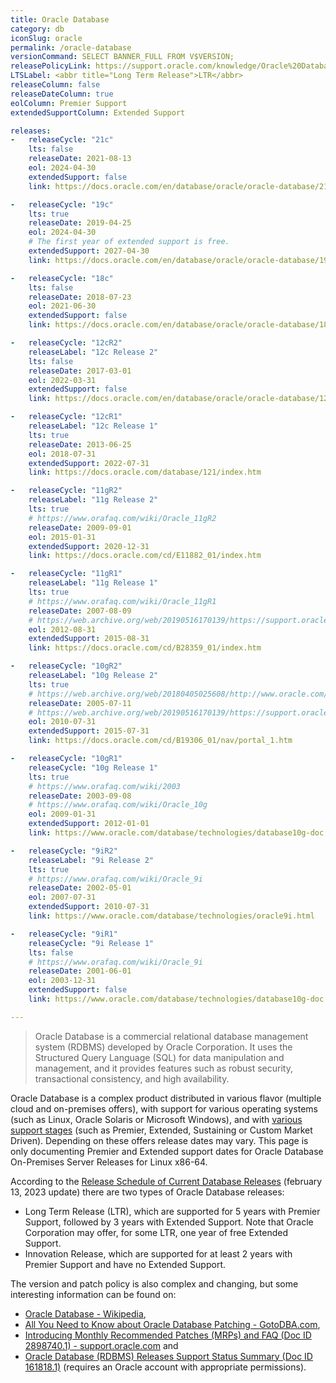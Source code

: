 ```yaml
---
title: Oracle Database
category: db
iconSlug: oracle
permalink: /oracle-database
versionCommand: SELECT BANNER_FULL FROM V$VERSION;
releasePolicyLink: https://support.oracle.com/knowledge/Oracle%20Database%20Products/742060_1.html
LTSLabel: <abbr title="Long Term Release">LTR</abbr>
releaseColumn: false
releaseDateColumn: true
eolColumn: Premier Support
extendedSupportColumn: Extended Support

releases:
-   releaseCycle: "21c"
    lts: false
    releaseDate: 2021-08-13
    eol: 2024-04-30
    extendedSupport: false
    link: https://docs.oracle.com/en/database/oracle/oracle-database/21/whats-new.html

-   releaseCycle: "19c"
    lts: true
    releaseDate: 2019-04-25
    eol: 2024-04-30
    # The first year of extended support is free.
    extendedSupport: 2027-04-30
    link: https://docs.oracle.com/en/database/oracle/oracle-database/19/whats-new.html

-   releaseCycle: "18c"
    lts: false
    releaseDate: 2018-07-23
    eol: 2021-06-30
    extendedSupport: false
    link: https://docs.oracle.com/en/database/oracle/oracle-database/18/whats-new.html

-   releaseCycle: "12cR2"
    releaseLabel: "12c Release 2"
    lts: false
    releaseDate: 2017-03-01
    eol: 2022-03-31
    extendedSupport: false
    link: https://docs.oracle.com/en/database/oracle/oracle-database/12.2/whats-new.html

-   releaseCycle: "12cR1"
    releaseLabel: "12c Release 1"
    lts: true
    releaseDate: 2013-06-25
    eol: 2018-07-31
    extendedSupport: 2022-07-31
    link: https://docs.oracle.com/database/121/index.htm

-   releaseCycle: "11gR2"
    releaseLabel: "11g Release 2"
    lts: true
    # https://www.orafaq.com/wiki/Oracle_11gR2
    releaseDate: 2009-09-01
    eol: 2015-01-31
    extendedSupport: 2020-12-31
    link: https://docs.oracle.com/cd/E11882_01/index.htm

-   releaseCycle: "11gR1"
    releaseLabel: "11g Release 1"
    lts: true
    # https://www.orafaq.com/wiki/Oracle_11gR1
    releaseDate: 2007-08-09
    # https://web.archive.org/web/20190516170139/https://support.oracle.com/knowledge/Oracle%20Database%20Products/742060_1.html#foot1
    eol: 2012-08-31
    extendedSupport: 2015-08-31
    link: https://docs.oracle.com/cd/B28359_01/index.htm

-   releaseCycle: "10gR2"
    releaseLabel: "10g Release 2"
    lts: true
    # https://web.archive.org/web/20180405025608/http://www.oracle.com/us/corporate/press/017324_EN
    releaseDate: 2005-07-11
    # https://web.archive.org/web/20190516170139/https://support.oracle.com/knowledge/Oracle%20Database%20Products/742060_1.html
    eol: 2010-07-31
    extendedSupport: 2015-07-31
    link: https://docs.oracle.com/cd/B19306_01/nav/portal_1.htm

-   releaseCycle: "10gR1"
    releaseCycle: "10g Release 1"
    lts: true
    # https://www.orafaq.com/wiki/2003
    releaseDate: 2003-09-08
    # https://www.orafaq.com/wiki/Oracle_10g
    eol: 2009-01-31
    extendedSupport: 2012-01-01
    link: https://www.oracle.com/database/technologies/database10g-doc.html

-   releaseCycle: "9iR2"
    releaseLabel: "9i Release 2"
    lts: true
    # https://www.orafaq.com/wiki/Oracle_9i
    releaseDate: 2002-05-01
    eol: 2007-07-31
    extendedSupport: 2010-07-31
    link: https://www.oracle.com/database/technologies/oracle9i.html

-   releaseCycle: "9iR1"
    releaseCycle: "9i Release 1"
    lts: false
    # https://www.orafaq.com/wiki/Oracle_9i
    releaseDate: 2001-06-01
    eol: 2003-12-31
    extendedSupport: false
    link: https://www.oracle.com/database/technologies/database10g-doc.html

---
```


> Oracle Database is a commercial relational database management system (RDBMS) developed by Oracle
> Corporation. It uses the Structured Query Language (SQL) for data manipulation and management, and
> it provides features such as robust security, transactional consistency, and high availability.

Oracle Database is a complex product distributed in various flavor (multiple cloud and on-premises
offers), with support for various operating systems (such as Linux, Oracle Solaris or Microsoft
Windows), and with [various support stages](https://www.oracle.com/support/lifetime-support/software.html "Lifetime Support for Oracle software")
(such as Premier, Extended, Sustaining or Custom Market Driven). Depending on these offers release
dates may vary. This page is only documenting Premier and Extended support dates for Oracle Database
On-Premises Server Releases for Linux x86-64.

According to the [Release Schedule of Current Database Releases](https://support.oracle.com/knowledge/Oracle%20Database%20Products/742060_1.html)
(february 13, 2023 update) there are two types of Oracle Database releases:

- Long Term Release (LTR), which are supported for 5 years with Premier Support, followed by 3 years
  with Extended Support. Note that Oracle Corporation may offer, for some LTR, one year of free
  Extended Support.
- Innovation Release, which are supported for at least 2 years with Premier Support and have no
  Extended Support.

The version and patch policy is also complex and changing, but some interesting information can be
found on:
- [Oracle Database - Wikipedia](https://wikipedia.org/wiki/Oracle_Database#Patch_updates_and_security_alerts),
- [All You Need to Know about Oracle Database Patching - GotoDBA.com](https://gotodba.com/2019/10/17/all-you-need-to-know-about-oracle-database-patching/),
- [Introducing Monthly Recommended Patches (MRPs) and FAQ (Doc ID 2898740.1) - support.oracle.com](https://support.oracle.com/knowledge/Oracle%20Cloud/2898740_1.html) and
- [Oracle Database (RDBMS) Releases Support Status Summary (Doc ID 161818.1)](https://support.oracle.com/knowledge/Oracle%20Cloud/161818_1.html)
  (requires an Oracle account with appropriate permissions).
